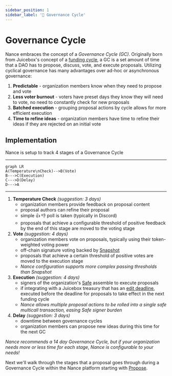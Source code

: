 ```yaml
---
sidebar_position: 1
sidebar_label: '🔄 Governance Cycle'
---
```


# Governance Cycle

Nance embraces the concept of a _Governance Cycle (GC)_. Originally born from Juicebox's concept of a [funding cycle](https://docs.juicebox.money/dev/learn/glossary/funding-cycle/), a GC is a set amount of time that a DAO has to propose, discuss, vote, and execute proposals. Utilizing cyclical governance has many advantages over ad-hoc or asynchronous governance:
1. **Predictable** - organization members know when they need to propose and vote
2. **Less voter burnout** - voters have preset days they know they will need to vote, no need to constantly check for new proposals
3. **Batched execution** - grouping proposal actions by cycle allows for more efficient execution
4. **Time to refine ideas** - organization members have time to refine their ideas if they are rejected on an initial vote

## Implementation

Nance is setup to track 4 stages of a Governance Cycle

---
```mermaid
graph LR
A(Temperature\nCheck)-->B(Vote)
B--->C(Execution)
C--->D(Delay)
D--->A
```
---

1. **Temperature Check** _(suggestion: 3 days)_
    * organization members provide feedback on proposal content
    * proposal authors can refine their proposal
    * simple 👍 👎 poll is taken (typically in Discord)
    * proposals that achieve a configurable threshold of positive feedback by the end of this stage are moved to the voting stage 
2. **Vote** _(suggestion: 4 days)_
    * organization members vote on proposals, typically using their token-weighted voting power
    * off-chain signature voting backed by [Snapshot](/docs/integrations/snapshot.md)
    * proposals that achieve a certain threshold of positive votes are moved to the execution stage
    * _Nance configuration supports more complex passing thresholds than Snapshot_
3. **Execution** _(suggestion: 4 days)_
    * signers of the organization's [Safe](/docs/integrations/safe.md) assemble to execute proposals
    * if integrating with a Juicebox treasury that has an [edit deadline](https://docs.juicebox.money/user/project/#edit-deadline), executed before the deadline for proposals to take effect in the next funding cycle
    * _Nance allows multiple proposal actions to be rolled into a single safe multicall transaction, easing Safe signer burden_
4. **Delay** _(suggestion: 3 days)_
    * downtime between governance cycles
    * organization members can propose new ideas during this time for the next GC

_Nance recommends a 14 day Governance Cycle, but if your organization needs more or less time for each stage, Nance is configurable to your needs!_

Next we'll walk through the stages that a proposal goes through during a Governance Cycle within the Nance platform starting with [Propose](/docs/basics/propose).
